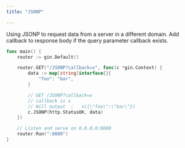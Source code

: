 ```yaml
---
title: "JSONP"

---
```


Using JSONP to request data from a server  in a different domain. Add callback to response body if the query parameter callback exists.

```go
func main() {
	router := gin.Default()

	router.GET("/JSONP?callback=x", func(c *gin.Context) {
		data := map[string]interface{}{
			"foo": "bar",
		}

		// GET /JSONP?callback=x
		// callback is x
		// Will output  :   x({\"foo\":\"bar\"})
		c.JSONP(http.StatusOK, data)
	})

	// Listen and serve on 0.0.0.0:8080
	router.Run(":8080")
}
```
